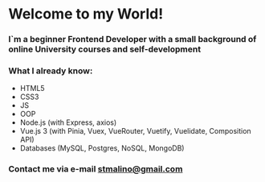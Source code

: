 # Welcome to my World!
### I`m a beginner Frontend Developer with a small background of online University courses and self-development
### What I already know:
* HTML5
* CSS3
* JS
* OOP
* Node.js (with Express, axios)
* Vue.js 3 (with Pinia, Vuex, VueRouter, Vuetify, Vuelidate, Composition API)
* Databases (MySQL, Postgres, NoSQL, MongoDB)
### Contact me via e-mail stmalino@gmail.com

